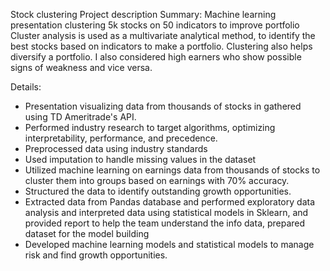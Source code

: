 Stock clustering
Project description
Summary:
Machine learning presentation clustering 5k stocks on 50 indicators to improve portfolio
Cluster analysis is used as a multivariate analytical method, to identify the best stocks based on indicators to make a portfolio. Clustering also helps diversify a portfolio. I also considered high earners who show possible signs of weakness and vice versa.

Details:
- Presentation visualizing data from thousands of stocks in gathered using TD Ameritrade's API.
- Performed industry research to target algorithms, optimizing interpretability, performance, and precedence.
- Preprocessed data using industry standards
- Used imputation to handle missing values in the dataset
- Utilized machine learning on earnings data from thousands of stocks to cluster them into groups based on earnings with 70% accuracy.
- Structured the data to identify outstanding growth opportunities.
- Extracted data from Pandas database and performed exploratory data analysis and interpreted data using statistical models in Sklearn, and provided report to help the team understand the info data, prepared dataset for the model building
- Developed machine learning models and statistical models to manage risk and find growth opportunities.
